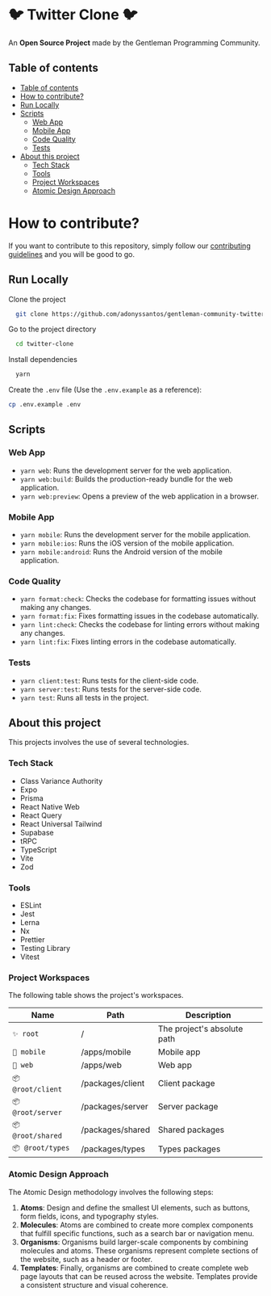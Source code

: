 # 🐦 Twitter Clone 🐦

An **Open Source Project** made by the Gentleman Programming Community.

## Table of contents

- [Table of contents](#table-of-contents)
- [How to contribute?](#how-to-contribute?)
- [Run Locally](#run-locally)
- [Scripts](#scripts)
  - [Web App](#web-app)
  - [Mobile App](#mobile-app)
  - [Code Quality](#code-quality)
  - [Tests](#tests)
- [About this project](#about-this-project)
  - [Tech Stack](#tech-stack)
  - [Tools](#tools)
  - [Project Workspaces](#project-workspaces)
  - [Atomic Design Approach](#atomic-design-approach)

# How to contribute?

If you want to contribute to this repository, simply follow our [contributing guidelines](CONTRIBUTING.md) and you will be good to go.

## Run Locally

Clone the project

```bash
  git clone https://github.com/adonyssantos/gentleman-community-twitter-clone twitter-clone
```

Go to the project directory

```bash
  cd twitter-clone
```

Install dependencies

```bash
  yarn
```

Create the `.env` file (Use the `.env.example` as a reference):

```bash
cp .env.example .env
```

## Scripts

### Web App

- `yarn web`: Runs the development server for the web application.
- `yarn web:build`: Builds the production-ready bundle for the web application.
- `yarn web:preview`: Opens a preview of the web application in a browser.

### Mobile App

- `yarn mobile`: Runs the development server for the mobile application.
- `yarn mobile:ios`: Runs the iOS version of the mobile application.
- `yarn mobile:android`: Runs the Android version of the mobile application.

### Code Quality

- `yarn format:check`: Checks the codebase for formatting issues without making any changes.
- `yarn format:fix`: Fixes formatting issues in the codebase automatically.
- `yarn lint:check`: Checks the codebase for linting errors without making any changes.
- `yarn lint:fix`: Fixes linting errors in the codebase automatically.

### Tests

- `yarn client:test`: Runs tests for the client-side code.
- `yarn server:test`: Runs tests for the server-side code.
- `yarn test`: Runs all tests in the project.


## About this project

This projects involves the use of several technologies.

### Tech Stack

- Class Variance Authority
- Expo
- Prisma
- React Native Web
- React Query
- React Universal Tailwind
- Supabase
- tRPC
- TypeScript
- Vite
- Zod

### Tools

- ESLint
- Jest
- Lerna
- Nx
- Prettier
- Testing Library
- Vitest

### Project Workspaces

The following table shows the project's workspaces.

| Name             | Path             | Description                 |
| ---------------- | ---------------- | --------------------------- |
| `✨ root`         | /                | The project's absolute path |
| `🚀 mobile`       | /apps/mobile     | Mobile app                  |
| `🚀 web`          | /apps/web        | Web app                     |
| `📦 @root/client` | /packages/client | Client package              |
| `📦 @root/server` | /packages/server | Server package              |
| `📦 @root/shared` | /packages/shared | Shared packages             |
| `📦 @root/types`  | /packages/types  | Types packages              |

### Atomic Design Approach

The Atomic Design methodology involves the following steps:

1. **Atoms**: Design and define the smallest UI elements, such as buttons, form fields, icons, and typography styles.
2. **Molecules**: Atoms are combined to create more complex components that fulfill specific functions, such as a search bar or navigation menu.
3. **Organisms**: Organisms build larger-scale components by combining molecules and atoms. These organisms represent complete sections of the website, such as a header or footer.
4. **Templates**: Finally, organisms are combined to create complete web page layouts that can be reused across the website. Templates provide a consistent structure and visual coherence.
